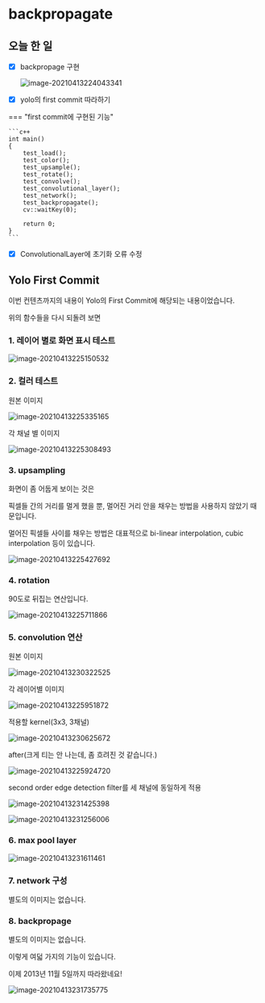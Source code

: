 # backpropagate



## 오늘 한 일

- [x] backpropage 구현

  ![image-20210413224043341](img/06/image-20210413224043341.png)

- [x] yolo의 first commit 따라하기

=== "first commit에 구현된 기능"

    ```c++
    int main()
    { 
        test_load();
        test_color();
        test_upsample();
        test_rotate();
        test_convolve();
        test_convolutional_layer();
        test_network();
        test_backpropagate();
        cv::waitKey(0);
    
        return 0;
    }
    ```

- [x] ConvolutionalLayer에 초기화 오류 수정



## Yolo First Commit

이번 컨텐츠까지의 내용이 Yolo의 First Commit에 해당되는 내용이었습니다.

위의 함수들을 다시 되돌려 보면

### 1. 레이어 별로 화면 표시 테스트

![image-20210413225150532](img/06/image-20210413225150532.png)



### 2. 컬러 테스트

원본 이미지

![image-20210413225335165](img/06/image-20210413225335165.png)

각 채널 별 이미지

![image-20210413225308493](img/06/image-20210413225308493.png)

### 3. upsampling

화면이 좀 어둡게 보이는 것은

픽셀들 간의 거리를 멀게 했을 뿐, 멀어진 거리 안을 채우는 방법을 사용하지 않았기 때문입니다.

멀어진 픽셀들 사이를 채우는 방법은 대표적으로 bi-linear interpolation, cubic interpolation 등이 있습니다.

![image-20210413225427692](img/06/image-20210413225427692.png)



### 4. rotation

90도로 뒤집는 연산입니다.

![image-20210413225711866](img/06/image-20210413225711866.png)

### 5. convolution 연산

원본 이미지

![image-20210413230322525](img/06/image-20210413230322525.png)

각 레이어별 이미지

![image-20210413225951872](img/06/image-20210413225951872.png)



적용할 kernel(3x3, 3채널)

![image-20210413230625672](img/06/image-20210413230625672.png)

after(크게 티는 안 나는데, 좀 흐려진 것 같습니다.)

![image-20210413225924720](img/06/image-20210413225924720.png)



second order edge detection filter를 세 채널에 동일하게 적용

![image-20210413231425398](img/06/image-20210413231425398.png)



![image-20210413231256006](img/06/image-20210413231256006.png)

### 6. max pool layer

![image-20210413231611461](img/06/image-20210413231611461.png)

### 7. network 구성

별도의 이미지는 없습니다.

### 8. backpropage

별도의 이미지는 없습니다.



이렇게 여덟 가지의 기능이 있습니다.

이제 2013년 11월 5일까지 따라왔네요!

![image-20210413231735775](img/06/image-20210413231735775.png)